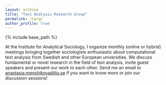 ```yaml
---
layout: archive
title: "Text Analysis Research Group"
permalink: /targ/
author_profile: true
---
```


{% include base_path %}

At the Institute for Analytical Sociology, I organize monthly (online or hybrid) meetings bringing together sociologists enthusiastic about computational text analysis from Swedish and other European universities. We discuss fundamental or novel research in the field of text analysis, invite guest speakers and present our work to each other. Send me an email to anastasia.menshikova@liu.se if you want to know more or join our discussion sessions!


